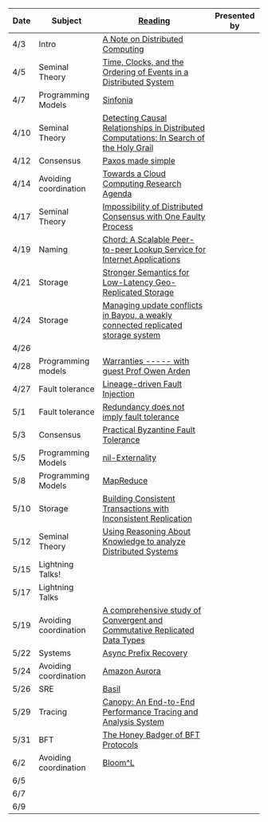 |Date|Subject|<a href="Link">Reading</a>|Presented by|
|------------|-------------|-------------|------------|
|4/3|Intro|<a href="http://citeseerx.ist.psu.edu/viewdoc/summary?doi=10.1.1.41.7628">A Note on Distributed Computing</a>||
|4/5|Seminal Theory|<a href="http://amturing.acm.org/p558-lamport.pdf">Time, Clocks, and the Ordering of Events in a Distributed System</a>||
|4/7|Programming Models|<a href="http://www.sosp2007.org/papers/sosp064-aguilera.pdf">Sinfonia</a>||
|4/10|Seminal Theory|<a href="https://www.vs.inf.ethz.ch/publ/papers/holygrail.pdf">Detecting Causal Relationships in Distributed Computations: In Search of the Holy Grail</a>||
|4/12|Consensus|<a href="http://research.microsoft.com/en-us/um/people/lamport/pubs/paxos-simple.pdf">Paxos made simple </a>||
|4/14|Avoiding coordination|<a href="https://www.cs.purdue.edu/homes/bb/cs590/handouts/Cornell.pdf">Towards a Cloud Computing Research Agenda</a>||
|4/17|Seminal Theory|<a href="https://groups.csail.mit.edu/tds/papers/Lynch/jacm85.pdf">Impossibility of Distributed Consensus with One Faulty Process</a>||
|4/19|Naming|<a href="https://pdos.csail.mit.edu/papers/chord:sigcomm01/chord_sigcomm.pdf">Chord: A Scalable Peer-to-peer Lookup Service for Internet Applications</a>||
|4/21|Storage|<a href="http://www.cs.princeton.edu/~wlloyd/papers/eiger-nsdi13.pdf">Stronger Semantics for Low-Latency Geo-Replicated Storage</a>||
|4/24|Storage|<a href="https://people.cs.umass.edu/~mcorner/courses/691M/papers/terry.pdf">Managing update conflicts in Bayou, a weakly connected replicated storage system</a>||
|4/26|||
|4/28|Programming models|<a href="https://www.cs.cornell.edu/andru/papers/warranties/nsdi14.pdf">Warranties ----- with guest Prof Owen Arden||
|4/27|Fault tolerance|<a href="https://people.ucsc.edu/~palvaro/molly.pdf">Lineage-driven Fault Injection</a>||
|5/1|Fault tolerance|<a href="https://www.usenix.org/system/files/conference/fast17/fast17-ganesan.pdf">Redundancy does not imply fault tolerance</a>||
|5/3|Consensus|<a href="http://pmg.csail.mit.edu/papers/osdi99.pdf">Practical Byzantine Fault Tolerance</a>||
|5/5|Programming Models|<a href="https://pages.cs.wisc.edu/~ag/pdf/nilext.pdf">nil-Externality</a>||
|5/8|Programming Models|<a href="http://static.googleusercontent.com/media/research.google.com/en//archive/mapreduce-osdi04.pdf">MapReduce</a>||
|5/10|Storage|<a href="https://syslab.cs.washington.edu/papers/tapir-tr14.pdf">Building Consistent Transactions with Inconsistent Replication</a>||
|5/12|Seminal Theory|<a href="https://www.cs.cornell.edu/home/halpern/papers/UsingRAK.pdf">Using Reasoning About Knowledge to analyze Distributed Systems</a>||
|5/15|  Lightning Talks!||
|5/17|  Lightning Talks||
|5/19|Avoiding coordination|<a href="http://hal.upmc.fr/inria-00555588/document">A comprehensive study of Convergent and Commutative Replicated Data Types</a>||
|5/22|Systems|<a href="https://tli2.github.io/assets/pdf/dpr-sigmod2021.pdf">Async Prefix Recovery</a>||
|5/24|Avoiding coordination|<a href="https://dl.acm.org/citation.cfm?id=3183713.3196937">Amazon Aurora</a>||
|5/26|SRE|<a href="https://nacrooks.github.io/bibliography/publications/2021-sosp-basil.pdf">Basil</a>||
|5/29|Tracing|<a href="https://research.fb.com/publications/canopy-end-to-end-performance-tracing-at-scale/">Canopy: An End-to-End Performance Tracing and Analysis System</a>||
|5/31|BFT|<a href="https://eprint.iacr.org/2016/199.pdf">The Honey Badger of BFT Protocols</a>||
|6/2|Avoiding coordination|<a href="http://www.neilconway.org/docs/socc2012_bloom_lattices.pdf">Bloom^L</a>||
|6/5||<a href=""></a>||
|6/7||<a href=""></a>||
|6/9||<a href=""></a>||
